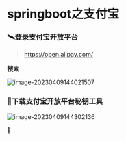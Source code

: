 # springboot之支付宝

### :artificial_satellite:登录支付宝开放平台

> https://open.alipay.com/

**搜索**

![image-20230409144021507](F:\系统默认\桌面\springboot之支付宝.assets\image-20230409144021507.png)

### :boxing_glove:下载支付宝开放平台秘钥工具

![image-20230409144302136](F:\系统默认\桌面\springboot之支付宝.assets\image-20230409144302136.png)

:clinking_glasses: